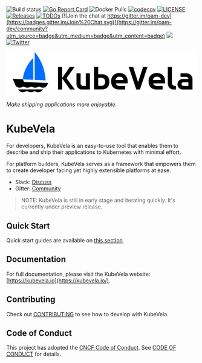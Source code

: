 ![Build status](https://github.com/oam-dev/kubevela/workflows/E2E/badge.svg)
[![Go Report Card](https://goreportcard.com/badge/github.com/oam-dev/kubevela)](https://goreportcard.com/report/github.com/oam-dev/kubevela)
![Docker Pulls](https://img.shields.io/docker/pulls/oamdev/vela-core)
[![codecov](https://codecov.io/gh/oam-dev/kubevela/branch/master/graph/badge.svg)](https://codecov.io/gh/oam-dev/kubevela)
[![LICENSE](https://img.shields.io/github/license/oam-dev/kubevela.svg?style=flat-square)](/LICENSE)
[![Releases](https://img.shields.io/github/release/oam-dev/kubevela/all.svg?style=flat-square)](https://github.com/oam-dev/kubevela/releases)
[![TODOs](https://img.shields.io/endpoint?url=https://api.tickgit.com/badge?repo=github.com/oam-dev/kubevela)](https://www.tickgit.com/browse?repo=github.com/oam-dev/kubevela)
[![Join the chat at https://gitter.im/oam-dev](https://badges.gitter.im/Join%20Chat.svg)](https://gitter.im/oam-dev/community?utm_source=badge&utm_medium=badge&utm_content=badge)
[<img src="https://img.shields.io/badge/slack-@crossplane/oam-black.svg?logo=slack">](https://crossplane.slack.com/messages#oam)
[![Twitter](https://img.shields.io/twitter/url?style=social&url=https%3A%2F%2Ftwitter.com%2Foam_dev)](https://twitter.com/oam_dev)

![alt](docs/resources/KubeVela-03.png)

*Make shipping applications more enjoyable.*

# KubeVela

For developers, KubeVela is an easy-to-use tool that enables them to describe and ship their applications to Kubernetes with minimal effort.

For platform builders, KubeVela serves as a framework that empowers them to create developer facing yet highly extensible platforms at ease.

- Slack: [Discuss](https://cloud-native.slack.com/archives/C01BLQ3HTJA)
- Gitter: [Community](https://gitter.im/oam-dev/community)

> NOTE: KubeVela is still in early stage and iterating quickly. It's currently under preview release.

## Quick Start

Quick start guides are available on [this section](https://kubevela.io/#/en/quick-start).

## Documentation

For full documentation, please visit the KubeVela website: [https://kubevela.io](https://kubevela.io/).

## Contributing
Check out [CONTRIBUTING](./CONTRIBUTING.md) to see how to develop with KubeVela.

## Code of Conduct
This project has adopted the [CNCF Code of Conduct](https://github.com/cncf/foundation/blob/master/code-of-conduct.md). See [CODE OF CONDUCT](CODE_OF_CONDUCT.md) for details.
